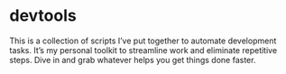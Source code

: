 # devtools

This is a collection of scripts I’ve put together to automate development tasks.
It’s my personal toolkit to streamline work and eliminate repetitive steps.
Dive in and grab whatever helps you get things done faster.

